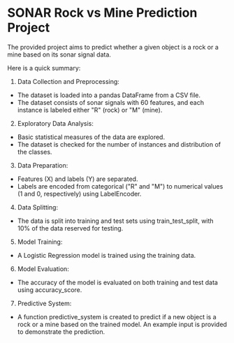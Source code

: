 # **SONAR Rock vs Mine Prediction Project**

The provided project aims to predict whether a given object is a rock or a mine based on its sonar signal data.

Here is a quick summary:

1. Data Collection and Preprocessing:
*   The dataset is loaded into a pandas DataFrame from a CSV file.
*   The dataset consists of sonar signals with 60 features, and each instance is labeled either "R" (rock) or "M" (mine).

2. Exploratory Data Analysis:

* Basic statistical measures of the data are explored.
* The dataset is checked for the number of instances and distribution of the classes.
3. Data Preparation:

* Features (X) and labels (Y) are separated.
* Labels are encoded from categorical ("R" and "M") to numerical values (1 and 0, respectively) using LabelEncoder.
4. Data Splitting:

* The data is split into training and test sets using train_test_split, with 10% of the data reserved for testing.
5. Model Training:

* A Logistic Regression model is trained using the training data.
6. Model Evaluation:

* The accuracy of the model is evaluated on both training and test data using accuracy_score.
7. Predictive System:

* A function predictive_system is created to predict if a new object is a rock or a mine based on the trained model.
An example input is provided to demonstrate the prediction.
